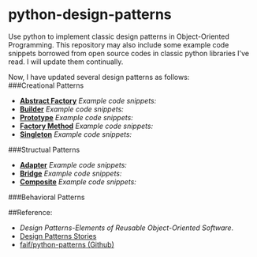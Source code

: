 python-design-patterns
===============
Use python to implement classic design patterns in Object-Oriented Programming. This repository may also include some example code snippets borrowed from open source codes in classic python libraries I've read. I will update them continually.    
  
Now, I have updated several design patterns as follows:  
###Creational Patterns
* [**Abstract Factory**](https://github.com/conndots/python-design-patterns/tree/master/abstract%20factory) *Example code snippets:* 
* [**Builder**](https://github.com/conndots/python-design-patterns/tree/master/builder) *Example code snippets:* 
* [**Prototype**](https://github.com/conndots/python-design-patterns/tree/master/prototype) *Example code snippets:* 
* [**Factory Method**](https://github.com/conndots/python-design-patterns/tree/master/factory%20method) *Example code snippets:*  
* [**Singleton**](https://github.com/conndots/python-design-patterns/tree/master/singleton) *Example code snippets:*   

###Structual Patterns  
* [**Adapter**](https://github.com/conndots/python-design-patterns/tree/master/adapter) *Example code snippets:* 
* [**Bridge**](https://github.com/conndots/python-design-patterns/tree/master/bridge) *Example code snippets:*   
* [**Composite**](https://github.com/conndots/python-design-patterns/tree/master/composite) *Example code snippets:*   
  
###Behavioral Patterns  
     
##Reference:   
* *Design Patterns-Elements of Reusable Object-Oriented Software*.
* [Design Patterns Stories](http://www.programcreek.com/java-design-patterns-in-stories/)   
* [faif/python-patterns (Github)](https://github.com/faif/python-patterns)
